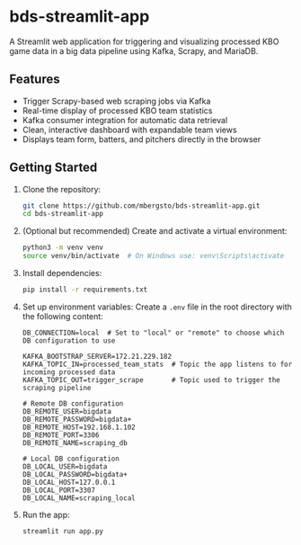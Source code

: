 # bds-streamlit-app

A Streamlit web application for triggering and visualizing processed KBO game data in a big data pipeline using Kafka, Scrapy, and MariaDB.

## Features

- Trigger Scrapy-based web scraping jobs via Kafka
- Real-time display of processed KBO team statistics
- Kafka consumer integration for automatic data retrieval
- Clean, interactive dashboard with expandable team views
- Displays team form, batters, and pitchers directly in the browser

## Getting Started

1. Clone the repository:
   ```bash
   git clone https://github.com/mbergsto/bds-streamlit-app.git
   cd bds-streamlit-app
   ```
2. (Optional but recommended) Create and activate a virtual environment:
   ```bash
   python3 -m venv venv
   source venv/bin/activate  # On Windows use: venv\Scripts\activate
   ```
3. Install dependencies:
   ```bash
   pip install -r requirements.txt
   ```
4. Set up environment variables:
   Create a `.env` file in the root directory with the following content:

   ```env
   DB_CONNECTION=local  # Set to "local" or "remote" to choose which DB configuration to use

   KAFKA_BOOTSTRAP_SERVER=172.21.229.182
   KAFKA_TOPIC_IN=processed_team_stats  # Topic the app listens to for incoming processed data
   KAFKA_TOPIC_OUT=trigger_scrape       # Topic used to trigger the scraping pipeline

   # Remote DB configuration
   DB_REMOTE_USER=bigdata
   DB_REMOTE_PASSWORD=bigdata+
   DB_REMOTE_HOST=192.168.1.102
   DB_REMOTE_PORT=3306
   DB_REMOTE_NAME=scraping_db

   # Local DB configuration
   DB_LOCAL_USER=bigdata
   DB_LOCAL_PASSWORD=bigdata+
   DB_LOCAL_HOST=127.0.0.1
   DB_LOCAL_PORT=3307
   DB_LOCAL_NAME=scraping_local
   ```

5. Run the app:
   ```bash
   streamlit run app.py
   ```
